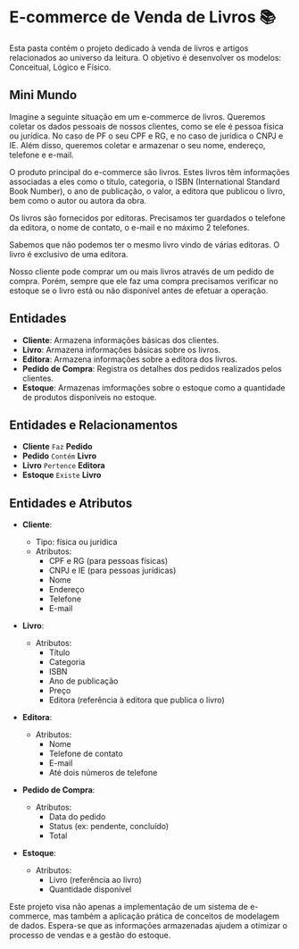 # E-commerce de Venda de Livros  :books: 

<p>Esta pasta contém o projeto dedicado à venda de livros e artigos relacionados ao universo da leitura. O objetivo é desenvolver os modelos: Conceitual, Lógico e Físico.</p>

## Mini Mundo  

<p>Imagine a seguinte situação em um e-commerce de livros. Queremos coletar os dados pessoais de nossos clientes, como se ele é pessoa física ou jurídica. No caso de PF o seu CPF e RG, e no caso de jurídica o CNPJ e IE. Além disso, queremos coletar e armazenar o seu nome, endereço, telefone e e-mail.</p>
<p>O produto principal do e-commerce são livros. Estes livros têm informações associadas a eles como o título, categoria, o ISBN (International Standard Book Number), o ano de publicação, o valor, a editora que publicou o livro, bem como o autor ou autora da obra.</p>
<p>Os livros são fornecidos por editoras. Precisamos ter guardados o telefone da editora, o nome de contato, o e-mail e no máximo 2 telefones.</p>
<p>Sabemos que não podemos ter o mesmo livro vindo de várias editoras. O livro é exclusivo de uma editora.</p>
<p>Nosso cliente pode comprar um ou mais livros através de um pedido de compra. Porém, sempre que ele faz uma compra precisamos verificar no estoque se o livro está ou não disponível antes de efetuar a operação.</p>

## Entidades

- **Cliente**: Armazena informações básicas dos clientes.
- **Livro**: Armazena informações básicas sobre os livros.
- **Editora**: Armazena informações sobre a editora dos livros. 
- **Pedido de Compra**: Registra os detalhes dos pedidos realizados pelos clientes.
- **Estoque**: Armazenas imformações sobre o estoque como a quantidade de produtos disponíveis no estoque.

## Entidades e Relacionamentos

- **Cliente** `Faz` **Pedido**
- **Pedido** `Contém` **Livro**
- **Livro** `Pertence` **Editora**
- **Estoque** `Existe` **Livro**

## Entidades e Atributos

- **Cliente**: 
  - Tipo: física ou jurídica
  - Atributos:
    - CPF e RG (para pessoas físicas)
    - CNPJ e IE (para pessoas jurídicas)
    - Nome
    - Endereço
    - Telefone
    - E-mail

- **Livro**: 
  - Atributos:
    - Título
    - Categoria
    - ISBN
    - Ano de publicação
    - Preço
    - Editora (referência à editora que publica o livro)

- **Editora**: 
  - Atributos:
    - Nome
    - Telefone de contato
    - E-mail
    - Até dois números de telefone

- **Pedido de Compra**: 
  - Atributos:
    - Data do pedido
    - Status (ex: pendente, concluído)
    - Total

- **Estoque**: 
  - Atributos:
    - Livro (referência ao livro)
    - Quantidade disponível

<p>Este projeto visa não apenas a implementação de um sistema de e-commerce, mas também a aplicação prática de conceitos de modelagem de dados. Espera-se que as informações armazenadas ajudem a otimizar o processo de vendas e a gestão do estoque.</p>
